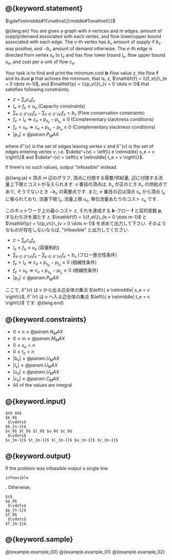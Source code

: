 ## @{keyword.statement}

$\gdef\relmiddle#1{\mathrel{}\middle#1\mathrel{}}$

@{lang.en}
You are given a graph with $n$ vertices and $m$ edges, amount of supply/demand associated with each vertex, and flow lower/upper bound associated with each edge.
The $v$-th vertex has $b_v$ amount of supply if $b_v$ was positive, and $-b_v$ amount of demand otherwise.
The $e$-th edge is directed from vertex $s_e$ to $t_e$ and has flow lower bound $l_e$, flow upper bound $u_e$, and cost per a unit of flow $c_e$.

Your task is to find and print the minimum cost $\mathbf{b}$-flow value $z$, the flow $\mathbf{f}$ and its dual $\mathbf{p}$ that achives the minimum, that is, $z$, $\mathbf{f} = \\{f_e\\}\_{e = 0 \dots m-1}$, and $\mathbf{p} = \\{p_v\\}\_{v = 0 \dots n-1}$ that satisfies following constraints;

- $z = \sum_{e} c_e f_e$
- $l_e \leq f_e \leq u_e$ (Capacity constraints)
- $\sum_{e \in \delta^+(v)} f_e - \sum_{e \in \delta^-(v)} f_e = b_v$ (Flow conservation constraints)
- $f_e \gt l_e \Rightarrow c_e + p_{s_e} - p_{t_e} \le 0$ (Complementary slackness conditions)
- $f_e \lt u_e \Rightarrow c_e + p_{s_e} - p_{t_e} \ge 0$ (Complementary slackness conditions)
- $|p_v| \le @{param.P_MAX}$

where $\delta^+(v)$ is the set of edges leaving vertex $v$ and $\delta^-(v)$ is the set of edges entering vertex $v$, i.e. $\delta^+(v) = \left\\{ e \relmiddle| s_e = v \right\\}$ and $\delta^-(v) = \left\\{ e \relmiddle| t_e = v \right\\}$.

If there's no such values, output "infeasible" instead.

@{lang.ja}
$n$ 頂点 $m$ 辺のグラフ, 頂点に付随する需要/供給量, 辺に付随する流量上下限とコストが与えられます.
$v$ 番目の頂点は, $b_v$ が正のとき $b_v$ の供給点であり, そうでないとき $-b_v$ の需要点です.
また, $e$ 番目の辺は頂点 $s_e$ から頂点 $t_e$ に張られており, 流量下限 $l_e$, 流量上限 $u_e$, 単位流量あたりのコスト $c_e$ です.

このネットワーク上の最小コスト $z$, それを達成する $\mathbf{b}$-フロー $\mathbf{f}$ と双対変数 $\mathbf{p}$, すなわち次を満たす $z$, $\mathbf{f} = \\{f_e\\}\_{e = 0 \dots m-1}$ と $\mathbf{p} = \\{p_v\\}\_{v = 0 \dots n-1}$ を求めて出力して下さい.
そのようなものが存在しないならば, "infeasible" と出力してください.

- $z = \sum_{e} c_e f_e$
- $l_e \leq f_e \leq u_e$ (容量制約)
- $\sum_{e \in \delta^+(v)} f_e - \sum_{e \in \delta^-(v)} f_e = b_v$ (フロー整合性条件)
- $f_e \gt l_e \Rightarrow c_e + p_{s_e} - p_{t_e} \le 0$ (相補性条件)
- $f_e \lt u_e \Rightarrow c_e + p_{s_e} - p_{t_e} \ge 0$ (相補性条件)
- $|p_v| \le @{param.P_MAX}$

ここで, $\delta^+(v)$ は $v$ から出る辺全体の集合 $\left\\{ e \relmiddle| s_e = v \right\\}$, $\delta^-(v)$ は $v$ へ入る辺全体の集合 $\left\\{ e \relmiddle| t_e = v \right\\}$ です.
@{lang.end}

## @{keyword.constraints}

- $0 \le n \leq @{param.N_MAX}$
- $0 \le m \leq @{param.M_MAX}$
- $0 \le s_e \lt n$
- $0 \le t_e \lt n$
- $|b_v| \le @{param.U_MAX}$
- $|l_v| \le @{param.U_MAX}$
- $|u_v| \le @{param.U_MAX}$
- $|c_e| \le @{param.C_MAX}$
- All of the values are integral


## @{keyword.input}

```
$n$ $m$
$b_0$
 $\vdots$
$b_{n-1}$
$s_0$ $t_0$ $l_0$ $u_0$ $c_0$
 $\vdots$
$s_{m-1}$ $t_{m-1}$ $l_{m-1}$ $u_{m-1}$ $c_{m-1}$
```

## @{keyword.output}
If the problem was infeasible output a single line
```
infeasible
```
. Otherwise,
```
$z$
$p_0$
 $\vdots$
$p_{n-1}$
$f_0$
 $\vdots$
$f_{m-1}$
```

## @{keyword.sample}

@{example.example_00}
@{example.example_01}
@{example.example_02}
